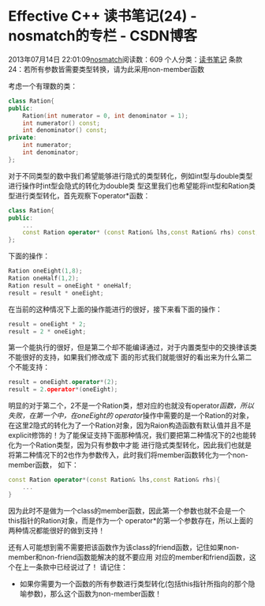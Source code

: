 # Effective C++ 读书笔记(24) - nosmatch的专栏 - CSDN博客
2013年07月14日 22:01:09[nosmatch](https://me.csdn.net/HDUTigerkin)阅读数：609
个人分类：[读书笔记](https://blog.csdn.net/HDUTigerkin/article/category/1432055)
条款24：若所有参数皆需要类型转换，请为此采用non-member函数
> 
考虑一个有理数的类：
```cpp
class Ration{
public:
	Ration(int numerator = 0, int denominator = 1);
	int numerator() const;
	int denominator() const;
private:
	int numerator;
	int denominator;
};
```
对于不同类型的数中我们希望能够进行隐式的类型转化，例如int型与double类型进行操作时int型会隐式的转化为double类
型这里我们也希望能将int型和Ration类型进行类型转化，首先观察下operator*函数：
> 
```cpp
class Ration{
public:
	...
	const Ration operator* (const Ration& lhs,const Ration& rhs) const;
};
```
下面的操作：
```cpp
Ration oneEight(1,8);
Ration oneHalf(1,2);
Ration result = oneEight * oneHalf;
result = result * oneEight;
```
在当前的这种情况下上面的操作能进行的很好，接下来看下面的操作：
```cpp
result = oneEight * 2;
result = 2 * oneEight;
```
第一个能执行的很好，但是第二个却不能编译通过，对于内置类型中的交换律该类不能很好的支持，如果我们修改成下
面的形式我们就能很好的看出来为什么第二个不能支持：
> 
```cpp
result = oneEight.operator*(2);
result = 2.operator*(oneEight);
```
明显的对于第二个，2不是一个Ration类，想对应的也就没有operator*函数，所以失败，在第一个中，在oneEight的
operator*操作中需要的是一个Ration的对象，在这里2隐式的转化为了一个Ration对象，因为Raion构造函数有默认值并且不是
explicit修饰的！为了能保证支持下面那种情况，我们要把第二种情况下的2也能转化为一个Ration类型，因为只有参数中才能
进行隐式类型转化，因此我们也就是将第二种情况下的2也作为参数传入，此时我们将member函数转化为一个non-member函数，
如下：
> 
```cpp
const Ration operator*(const Ration& lhs,const Ration& rhs){
    ...
}
```
因为此时不是做为一个class的member函数，因此第一个参数也就不会是一个this指针的Ration对象，而是作为一个
operator*的第一个参数存在，所以上面的两种情况都能很好的做到支持！
> 
还有人可能想到需不需要把该函数作为该class的friend函数，记住如果non-member和non-friend函数能解决的就不要应用
对应的member和friend函数，这个在上一条款中已经说过了！
请记住：
- 如果你需要为一个函数的所有参数进行类型转化(包括this指针所指向的那个隐喻参数)，那么这个函数为non-member函数！
> 
